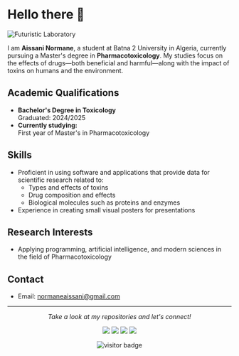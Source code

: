 # Hello there 👋

![Futuristic Laboratory](https://example.com/path-to-your-image.jpg)

I am **Aissani Normane**, a student at Batna 2 University in Algeria, currently pursuing a Master's degree in **Pharmacotoxicology**. My studies focus on the effects of drugs—both beneficial and harmful—along with the impact of toxins on humans and the environment.

## Academic Qualifications
- **Bachelor's Degree in Toxicology**  
  Graduated: 2024/2025
- **Currently studying:**  
  First year of Master's in Pharmacotoxicology

## Skills
- Proficient in using software and applications that provide data for scientific research related to:
  - Types and effects of toxins
  - Drug composition and effects
  - Biological molecules such as proteins and enzymes
- Experience in creating small visual posters for presentations

## Research Interests
- Applying programming, artificial intelligence, and modern sciences in the field of Pharmacotoxicology

## Contact
- Email: [normaneaissani@gmail.com](mailto:normaneaissani@gmail.com)

---

<p align="center">
  <i>Take a look at my repositories and let's connect!</i>
</p>

<p align="center">
  <a href="https://github.com/halfrost/Halfrost-Field/"><img src="https://img.icons8.com/material-outlined/27/000000/ball-point-pen.png" /></a>
  <a href="https://www.linkedin.com/in/halffrost/"><img src="https://img.icons8.com/material-outlined/30/000000/linkedin.png" /></a>
  <a href="https://twitter.com/halffrost"><img src="https://img.icons8.com/material-outlined/30/000000/twitter.png" /></a>
  <a href="https://halfrost.com"><img src="https://img.icons8.com/material-outlined/27/000000/geography.png" /></a>
</p>

<p align="center">
  <img src="https://visitor-badge.laobi.icu/badge?page_id=halfrost.halfrost" alt="visitor badge" />
</p>
